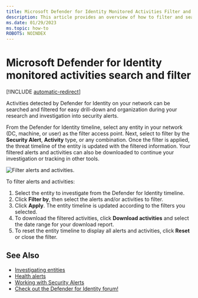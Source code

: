 ```yaml
---
title: Microsoft Defender for Identity Monitored Activities Filter and Search
description: This article provides an overview of how to filter and search monitored activities using Microsoft Defender for Identity.
ms.date: 01/29/2023
ms.topic: how-to
ROBOTS: NOINDEX
---
```


# Microsoft Defender for Identity monitored activities search and filter

[!INCLUDE [automatic-redirect](../includes/automatic-redirect.md)]

Activities detected by Defender for Identity on your network can be searched and filtered for easy drill-down and organization during your research and investigation into security alerts.

From the Defender for Identity timeline, select any entity in your network (DC, machine, or user) as the filter access point. Next, select to filter by the **Security Alert**, **Activity** type, or any combination. Once the filter is applied, the threat timeline of the entity is updated with the filtered information. Your filtered alerts and activities can also be downloaded to continue your investigation or tracking in other tools.

![Filter alerts and activities.](media/activities-filter.png)

To filter alerts and activities:

 1. Select the entity to investigate from the Defender for Identity timeline.
 2. Click **Filter by**, then select the alerts and/or activities to filter.
 3. Click **Apply**. The entity timeline is updated according to the filters you selected.
 4. To download the filtered activities, click **Download activities** and select the date range for your download report.
 5. To reset the entity timeline to display all alerts and activities, click **Reset** or close the filter.

## See Also

- [Investigating entities](/defender-for-identity/investigate-assets)
- [Health alerts](health-alerts.md)
- [Working with Security Alerts](/defender-for-identity/manage-security-alerts)
- [Check out the Defender for Identity forum!](<https://aka.ms/MDIcommunity>)
